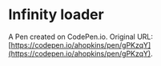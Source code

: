 # Infinity loader

A Pen created on CodePen.io. Original URL: [https://codepen.io/ahopkins/pen/gPKzqY](https://codepen.io/ahopkins/pen/gPKzqY).

